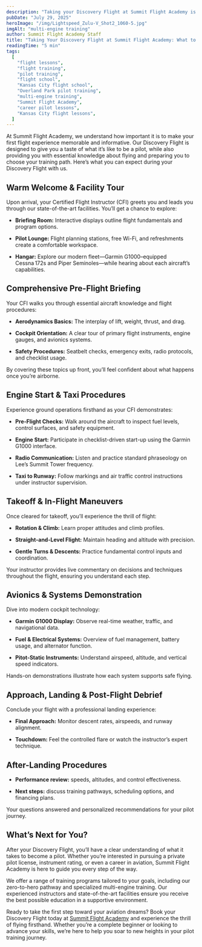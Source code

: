 ```yaml
---
description: "Taking your Discovery Flight at Summit Flight Academy is an exciting first step in your aviation journey. This guide outlines what to expect during your Discovery Flight, from the pre-flight briefing to the in-flight experience and post-flight debriefing."
pubDate: "July 29, 2025"
heroImage: "/img/Lightspeed_Zulu-V_Shot2_1060-5.jpg"
imgAlt: "multi-engine training"
author: Summit Flight Academy Staff
title: "Taking Your Discovery Flight at Summit Flight Academy: What to Expect"
readingTime: "5 min"
tags:
  [
    "flight lessons",
    "flight training",
    "pilot training",
    "flight school",
    "Kansas City flight school",
    "Overland Park pilot training",
    "multi-engine training",
    "Summit Flight Academy",
    "career pilot lessons",
    "Kansas City flight lessons",
  ]
---
```


At Summit Flight Academy, we understand how important it is to make your first flight experience memorable and informative. Our Discovery Flight is designed to give you a taste of what it’s like to be a pilot, while also providing you with essential knowledge about flying and preparing you to choose your training path. Here’s what you can expect during your Discovery Flight with us.


## Warm Welcome & Facility Tour

Upon arrival, your Certified Flight Instructor (CFI) greets you and leads you through our state-of-the-art facilities. You’ll get a chance to explore:

- **Briefing Room:** Interactive displays outline flight fundamentals and program options.

- **Pilot Lounge:** Flight planning stations, free Wi-Fi, and refreshments create a comfortable workspace.

- **Hangar:** Explore our modern fleet—Garmin G1000–equipped Cessna 172s and Piper Seminoles—while hearing about each aircraft’s capabilities.

## Comprehensive Pre-Flight Briefing

Your CFI walks you through essential aircraft knowledge and flight procedures:

- **Aerodynamics Basics:** The interplay of lift, weight, thrust, and drag.

- **Cockpit Orientation:** A clear tour of primary flight instruments, engine gauges, and avionics systems.

- **Safety Procedures:** Seatbelt checks, emergency exits, radio protocols, and checklist usage.

By covering these topics up front, you’ll feel confident about what happens once you’re airborne.

## Engine Start & Taxi Procedures

Experience ground operations firsthand as your CFI demonstrates:

- **Pre-Flight Checks:** Walk around the aircraft to inspect fuel levels, control surfaces, and safety equipment.

- **Engine Start:** Participate in checklist-driven start-up using the Garmin G1000 interface.

- **Radio Communication:** Listen and practice standard phraseology on Lee’s Summit Tower frequency.

- **Taxi to Runway:** Follow markings and air traffic control instructions under instructor supervision.

## Takeoff & In-Flight Maneuvers

Once cleared for takeoff, you’ll experience the thrill of flight:

- **Rotation & Climb:** Learn proper attitudes and climb profiles.

- **Straight-and-Level Flight:** Maintain heading and altitude with precision.

- **Gentle Turns & Descents:** Practice fundamental control inputs and coordination.

Your instructor provides live commentary on decisions and techniques throughout the flight, ensuring you understand each step.

## Avionics & Systems Demonstration

Dive into modern cockpit technology:

- **Garmin G1000 Display:** Observe real-time weather, traffic, and navigational data.

- **Fuel & Electrical Systems:** Overview of fuel management, battery usage, and alternator function.

- **Pitot-Static Instruments:** Understand airspeed, altitude, and vertical speed indicators.

Hands-on demonstrations illustrate how each system supports safe flying.

## Approach, Landing & Post-Flight Debrief

Conclude your flight with a professional landing experience:

- **Final Approach:** Monitor descent rates, airspeeds, and runway alignment.

- **Touchdown:** Feel the controlled flare or watch the instructor’s expert technique.

## After-Landing Procedures

- **Performance review:** speeds, altitudes, and control effectiveness.

- **Next steps:** discuss training pathways, scheduling options, and financing plans.

Your questions answered and personalized recommendations for your pilot journey.

## What’s Next for You?
After your Discovery Flight, you’ll have a clear understanding of what it takes to become a pilot. Whether you’re interested in pursuing a private pilot license, instrument rating, or even a career in aviation, Summit Flight Academy is here to guide you every step of the way.

We offer a range of training programs tailored to your goals, including our zero-to-hero pathway and specialized multi-engine training. Our experienced instructors and state-of-the-art facilities ensure you receive the best possible education in a supportive environment.

Ready to take the first step toward your aviation dreams? Book your Discovery Flight today at [Summit Flight Academy](https://www.summitflightacademy.com) and experience the thrill of flying firsthand. Whether you’re a complete beginner or looking to advance your skills, we’re here to help you soar to new heights in your pilot training journey.

